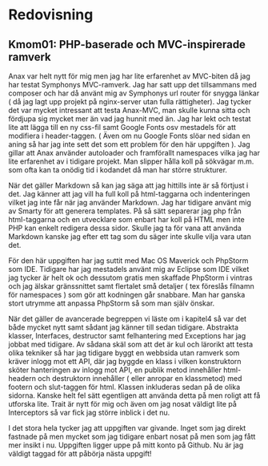 Redovisning
====================================

Kmom01: PHP-baserade och MVC-inspirerade ramverk
------------------------------------------------

Anax var helt nytt för mig men jag har lite erfarenhet av MVC-biten  då jag har testat Symphonys MVC-ramverk. Jag har satt upp det tillsammans med composer och har då använt mig av Symphonys url router för snygga länkar ( då jag lagt upp projekt på nginx-server utan fulla rättigheter).
Jag tycker det var mycket intressant att testa Anax-MVC, man skulle kunna sitta och fördjupa sig mycket mer än vad jag hunnit med än. Jag har lekt och testat lite att lägga till en ny css-fil samt Google Fonts osv mestadels för att modifiera i header-taggen. ( Även om nu Google Fonts slöar ned sidan en aning så har jag inte sett det som ett problem för den här uppgiften ).
Jag gillar att Anax använder autoloader och framförallt namespaces vilka jag har lite erfarenhet av i tidigare projekt. Man slipper hålla koll på sökvägar m.m. som ofta kan ta onödig tid i kodandet då man har större strukturer.

När det gäller Markdown så kan jag säga att jag hittills inte är så förtjust i det. Jag känner att jag vill ha full koll på html-taggarna och indenteringen vilket jag inte får när jag använder Markdown.
Jag har tidigare använt mig av Smarty för att generera templates. På så sätt separerar jag php från html-taggarna och en utvecklare som enbart har koll på HTML men inte PHP kan enkelt redigera dessa sidor.
Skulle jag ta för vana att använda Markdown kanske jag efter ett tag som du säger inte skulle vilja vara utan det.

För den här uppgiften har jag suttit med Mac OS Maverick och PhpStorm som IDE. Tidigare har jag mestadels använt mig av Eclipse som IDE vilket jag tycker är helt ok och dessutom gratis men skaffade PhpStorm i vintras och jag älskar gränssnittet samt flertalet små detaljer ( tex föreslås filnamn för namespaces ) som gör att kodningen går snabbare. Man har ganska stort utrymme att anpassa PhpStorm så som man själv önskar.

När det gäller de avancerade begreppen vi läste om i kapitel4 så var det både mycket nytt samt sådant jag känner till sedan tidigare. Abstrakta klasser, Interfaces, destructor samt felhantering med Exceptions har jag jobbat med tidigare.
Av sådana skäl som att det är kul och lärorikt att testa olika tekniker så har jag tidigare byggt en webbsida utan ramverk som kräver inlogg mot ett API, där jag byggde en klass i vilken konstruktorn sköter hanteringen av inlogg mot API, en publik metod innehåller html-headern och destruktorn innehåller ( eller anropar en klassmetod) med footern och slut-taggen för html.
Klassen inkluderas sedan på de olika sidorna. Kanske helt fel sätt egentligen att använda detta på men roligt att få utforska lite.
Trait är nytt för mig och även om jag nosat väldigt lite på Interceptors så var fick jag större inblick i det nu.

I det stora hela tycker jag att uppgiften var givande. Inget som jag direkt fastnade på men mycket som jag tidigare enbart nosat på men som jag fått mer insikt i nu.
Uppgiften ligger uppe på mitt konto på Github. Nu är jag väldigt taggad för att påbörja nästa uppgift!




